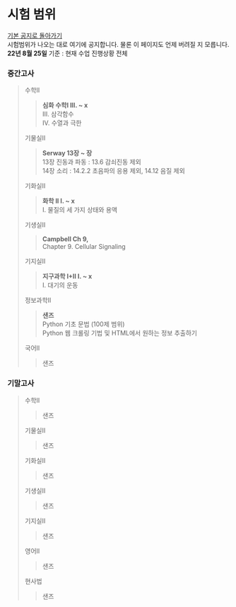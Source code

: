 # 시험 범위
[기본 공지로 돌아가기](https://annyeong-one.github.io/gshs106_gongji/) \
시험범위가 나오는 대로 여기에 공지합니다. 물론 이 페이지도 언제 버려질 지 모릅니다. \
**22년 8월 25일** 기준 : 현재 수업 진행상황 전체
### 중간고사
> 수학II
> > **심화 수학I III. ~ x** \
> > III. 삼각함수\
> > IV. 수열과 극한
> 
> 기물실II
> > **Serway 13장 ~ 장** \
> > 13장 진동과 파동 : 13.6 감쇠진동 제외 \
> > 14장 소리 : 14.2.2 초음파의 응용 제외, 14.12 음질 제외
> 
> 기화실II
> > **화학 II I. ~ x**\
> > I. 물질의 세 가지 상태와 용액
> 
> 기생실II
> > **Campbell Ch 9,**\
> > Chapter 9. Cellular Signaling
> 
> 기지실II
> > **지구과학 I+II I. ~ x**\
> > I. 대기의 운동
> 
> 정보과학II
> > **샌즈**\
> > Python 기초 문법 (100제 범위)\
> > Python 웹 크롤링 기법 및 HTML에서 원하는 정보 추출하기
> 
> 국어II
> > 샌즈


### 기말고사
> 수학II
> > 샌즈
> 
> 기물실II
> > 샌즈
> 
> 기화실II
> > 샌즈
> 
> 기생실II
> > 샌즈
> 
> 기지실II
> > 샌즈
> 
> 영어II
> > 샌즈
> 
> 현사법
> > 샌즈
> 
